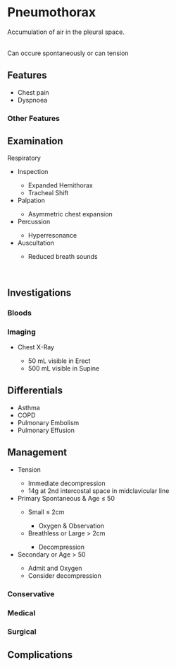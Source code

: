 # Pneumothorax
Accumulation of air in the pleural space.<div><br></div><div>Can occure spontaneously or can tension</div>

## Features
<ul><li>Chest pain</li><li>Dyspnoea</li></ul>

### Other Features


## Examination
Respiratory<div><ul><li>Inspection</li><ul><li>Expanded Hemithorax</li><li>Tracheal Shift</li></ul><li>Palpation</li><ul><li>Asymmetric chest expansion</li></ul><li>Percussion</li><ul><li>Hyperresonance</li></ul><li>Auscultation</li><ul><li>Reduced breath sounds</li></ul></ul><div><br></div></div>

## Investigations


### Bloods


### Imaging
<ul><li>Chest X-Ray</li><ul><li>50 mL visible in Erect</li><li>500 mL visible in Supine</li></ul></ul>

## Differentials
<ul><li>Asthma</li><li>COPD</li><li>Pulmonary Embolism</li><li>Pulmonary Effusion</li></ul>

## Management
<ul><li>Tension</li><ul><li>Immediate decompression</li><li>14g at 2nd intercostal space in midclavicular line</li></ul><li>Primary Spontaneous &amp; Age&nbsp;≤ 50</li><ul><li>Small&nbsp;≤ 2cm</li><ul><li>Oxygen &amp; Observation</li></ul><li>Breathless or Large &gt; 2cm</li><ul><li>Decompression</li></ul></ul><li>Secondary or Age &gt; 50</li><ul><li>Admit and Oxygen</li><li>Consider decompression</li></ul></ul>

### Conservative


### Medical


### Surgical


## Complications


